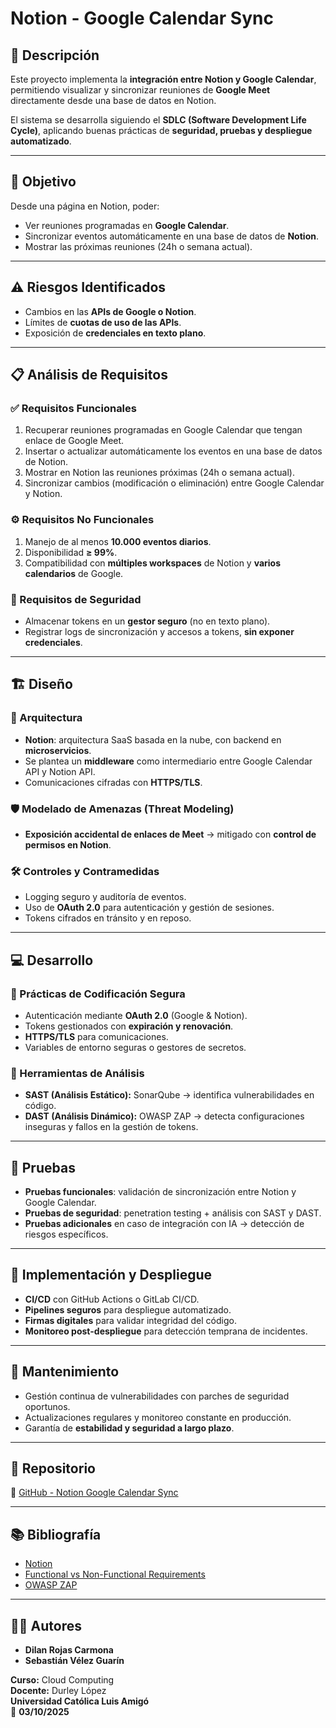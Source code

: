 # Notion - Google Calendar Sync

## 📌 Descripción
Este proyecto implementa la **integración entre Notion y Google Calendar**, permitiendo visualizar y sincronizar reuniones de **Google Meet** directamente desde una base de datos en Notion.  

El sistema se desarrolla siguiendo el **SDLC (Software Development Life Cycle)**, aplicando buenas prácticas de **seguridad, pruebas y despliegue automatizado**.

---

## 🎯 Objetivo
Desde una página en Notion, poder:
- Ver reuniones programadas en **Google Calendar**.  
- Sincronizar eventos automáticamente en una base de datos de **Notion**.  
- Mostrar las próximas reuniones (24h o semana actual).  

---

## ⚠️ Riesgos Identificados
- Cambios en las **APIs de Google o Notion**.  
- Límites de **cuotas de uso de las APIs**.  
- Exposición de **credenciales en texto plano**.  

---

## 📋 Análisis de Requisitos

### ✅ Requisitos Funcionales
1. Recuperar reuniones programadas en Google Calendar que tengan enlace de Google Meet.  
2. Insertar o actualizar automáticamente los eventos en una base de datos de Notion.  
3. Mostrar en Notion las reuniones próximas (24h o semana actual).  
4. Sincronizar cambios (modificación o eliminación) entre Google Calendar y Notion.  

### ⚙️ Requisitos No Funcionales
1. Manejo de al menos **10.000 eventos diarios**.  
2. Disponibilidad **≥ 99%**.  
3. Compatibilidad con **múltiples workspaces** de Notion y **varios calendarios** de Google.  

### 🔐 Requisitos de Seguridad
- Almacenar tokens en un **gestor seguro** (no en texto plano).  
- Registrar logs de sincronización y accesos a tokens, **sin exponer credenciales**.  

---

## 🏗️ Diseño

### 📡 Arquitectura
- **Notion**: arquitectura SaaS basada en la nube, con backend en **microservicios**.  
- Se plantea un **middleware** como intermediario entre Google Calendar API y Notion API.  
- Comunicaciones cifradas con **HTTPS/TLS**.  

### 🛡️ Modelado de Amenazas (Threat Modeling)
- **Exposición accidental de enlaces de Meet** → mitigado con **control de permisos en Notion**.  

### 🛠️ Controles y Contramedidas
- Logging seguro y auditoría de eventos.  
- Uso de **OAuth 2.0** para autenticación y gestión de sesiones.  
- Tokens cifrados en tránsito y en reposo.  

---

## 💻 Desarrollo

### 🔑 Prácticas de Codificación Segura
- Autenticación mediante **OAuth 2.0** (Google & Notion).  
- Tokens gestionados con **expiración y renovación**.  
- **HTTPS/TLS** para comunicaciones.  
- Variables de entorno seguras o gestores de secretos.  

### 🤖 Herramientas de Análisis
- **SAST (Análisis Estático):** SonarQube → identifica vulnerabilidades en código.  
- **DAST (Análisis Dinámico):** OWASP ZAP → detecta configuraciones inseguras y fallos en la gestión de tokens.  

---

## 🧪 Pruebas
- **Pruebas funcionales**: validación de sincronización entre Notion y Google Calendar.  
- **Pruebas de seguridad**: penetration testing + análisis con SAST y DAST.  
- **Pruebas adicionales** en caso de integración con IA → detección de riesgos específicos.  

---

## 🚀 Implementación y Despliegue
- **CI/CD** con GitHub Actions o GitLab CI/CD.  
- **Pipelines seguros** para despliegue automatizado.  
- **Firmas digitales** para validar integridad del código.  
- **Monitoreo post-despliegue** para detección temprana de incidentes.  

---

## 🔄 Mantenimiento
- Gestión continua de vulnerabilidades con parches de seguridad oportunos.  
- Actualizaciones regulares y monitoreo constante en producción.  
- Garantía de **estabilidad y seguridad a largo plazo**.  

---

## 📂 Repositorio
🔗 [GitHub - Notion Google Calendar Sync](https://github.com/kitsuyaazuma/notion-google-calendar-sync)

---

## 📚 Bibliografía
- [Notion](https://www.notion.com/es)  
- [Functional vs Non-Functional Requirements](https://visuresolutions.com/es/alm-guide/functional-vs-non-functional-requirements/)  
- [OWASP ZAP](https://www.zaproxy.org/)  

---

## 👨‍💻 Autores
- **Dilan Rojas Carmona**  
- **Sebastián Vélez Guarín**  

**Curso:** Cloud Computing  
**Docente:** Durley López  
**Universidad Católica Luis Amigó**  
📅 **03/10/2025**
